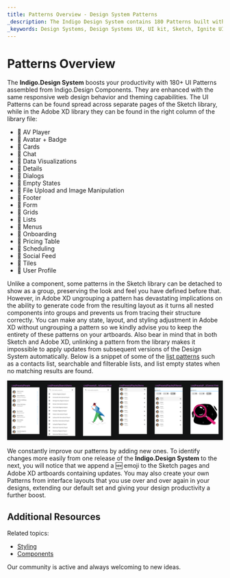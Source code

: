 ```yaml
---
title: Patterns Overview - Design System Patterns
_description: The Indigo Design System contains 180 Patterns built with the Indigo.Design Components.
_keywords: Design Systems, Design Systems UX, UI kit, Sketch, Ignite UI for Angular, Sketch to Angular, Sketch to Angular, Angular, Angular Design System, Export code from Sketch, Design Kits for Angular, Sketch HTML, Sketch to HTML, Sketch UI kits
---
```


# Patterns Overview

The **Indigo.Design System** boosts your productivity with 180+ UI Patterns assembled from Indigo.Design Components. They are enhanced with the same responsive web design behavior and theming capabilities. The UI Patterns can be found spread across separate pages of the Sketch library, while in the Adobe XD library they can be found in the right column of the library file:

- 🌆 AV Player
- 🌆 Avatar + Badge
- 🌆 Cards
- 🌆 Chat
- 🌆 Data Visualizations
- 🌆 Details
- 🌆 Dialogs
- 🌆 Empty States
- 🌆 File Upload and Image Manipulation
- 🌆 Footer
- 🌆 Form
- 🌆 Grids
- 🌆 Lists
- 🌆 Menus
- 🌆 Onboarding
- 🌆 Pricing Table
- 🌆 Scheduling
- 🌆 Social Feed
- 🌆 Tiles
- 🌆 User Profile

Unlike a component, some patterns in the Sketch library can be detached to show as a group, preserving the look and feel you have defined before that. However, in Adobe XD ungrouping a pattern has devastating implications on the ability to generate code from the resulting layout as it turns all nested components into groups and prevents us from tracing their structure correctly. You can make any state, layout, and styling adjustment in Adobe XD without ungrouping a pattern so we kindly advise you to keep the entirety of these patterns on your artboards. Also bear in mind that in both Sketch and Adobe XD, unlinking a pattern from the library makes it impossible to apply updates from subsequent versions of the Design System automatically. Below is a snippet of some of the [list patterns](lists.md) such as a contacts list, searchable and filterable lists, and list empty states when no matching results are found.

<img class="responsive-img" src="../images/patterns_overview.png" />



We constantly improve our patterns by adding new ones. To identify changes more easily from one release of the **Indigo.Design System** to the next, you will notice that we append a 🆕 emoji to the Sketch pages and Adobe XD artboards containing updates. You may also create your own Patterns from interface layouts that you use over and over again in your designs, extending our default set and giving your design productivity a further boost.

## Additional Resources

Related topics:

- [Styling](../style/styling-overview.md)
- [Components](../components/components-overview.md)
  <div class="divider--half"></div>

Our community is active and always welcoming to new ideas.
